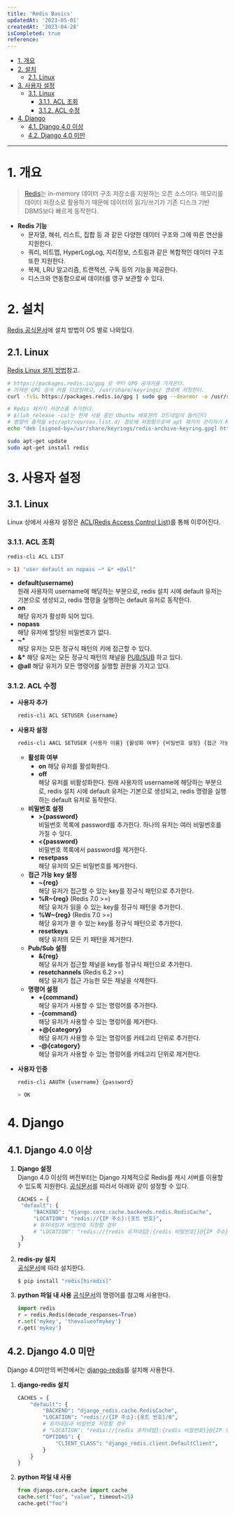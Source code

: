 ```yaml
---
title: 'Redis Basics'
updatedAt: '2023-05-01'
createdAt: '2023-04-28'
isCompleted: true
reference:
---
```


- [1. 개요](#1-개요)
- [2. 설치](#2-설치)
  - [2.1. Linux](#21-linux)
- [3. 사용자 설정](#3-사용자-설정)
  - [3.1. Linux](#31-linux)
    - [3.1.1. ACL 조회](#311-acl-조회)
    - [3.1.2. ACL 수정](#312-acl-수정)
- [4. Django](#4-django)
  - [4.1. Django 4.0 이상](#41-django-40-이상)
  - [4.2. Django 4.0 미만](#42-django-40-미만)

---

# 1. 개요

> [Redis](https://redis.io/docs/about/)는 in-memory 데이터 구조 저장소를 지원하는 오픈 소스이다. 메모리를 데이터 저장소로 활용하기 때문에 데이터의 읽기/쓰기가 기존 디스크 기반 DBMS보다 빠르게 동작한다.

- **Redis 기능**
  - 문자열, 해쉬, 리스트, 집합 등 과 같은 다양한 데이터 구조와 그에 따른 연산을 지원한다.
  - 쿼리, 비트맵, HyperLogLog, 지리정보, 스트림과 같은 복합적인 데이터 구조 또한 지원한다.
  - 복제, LRU 알고리즘, 트랜잭션, 구독 등의 기능을 제공한다.
  - 디스크와 연동함으로써 데이터를 영구 보관할 수 있다.

# 2. 설치

[Redis 공식문서](https://redis.io/docs/getting-started/installation/)에 설치 방법이 OS 별로 나와있다.

## 2.1. Linux

[Redis Linux 설치 방법](https://redis.io/docs/getting-started/installation/install-redis-on-linux/)참고.

```bash
# https://packages.redis.io/gpg 로 부터 GPG 공개키를 가져온다.
# 가져온 GPG 공개 키를 디코딩하고, /usr/share/keyrings/ 경로에 저장한다.
curl -fsSL https://packages.redis.io/gpg | sudo gpg --dearmor -o /usr/share/keyrings/redis-archive-keyring.gpg

# Redis 패키지 저장소를 추가한다.
# $(lsb_release -cs)는 현재 사용 중인 Ubuntu 배포판의 코드네임이 들어간다
# 명령어 출력을 etc/apt/sources.list.d/ 경로에 저장함으로써 apt 패키지 관리자가 Redis 패키지 저장소를 사용할 수 있도록 한다.
echo "deb [signed-by=/usr/share/keyrings/redis-archive-keyring.gpg] https://packages.redis.io/deb $(lsb_release -cs) main" | sudo tee /etc/apt/sources.list.d/redis.list

sudo apt-get update
sudo apt-get install redis
```

# 3. 사용자 설정

## 3.1. Linux

Linux 상에서 사용자 설정은 [ACL(Redis Access Control List)](https://redis.io/docs/management/security/acl/)를 통해 이루어진다.

### 3.1.1. ACL 조회

```bash
redis-cli ACL LIST

> 1) "user default on nopass ~* &* +@all"
```

- **default(username)**  
  원래 사용자의 username에 해당하는 부분으로, redis 설치 시에 default 유저는 기본으로 생성되고, redis 명령을 실행하는 default 유저로 동작한다.
- **on**  
  해당 유저가 활성화 되어 있다.
- **nopass**  
  해당 유저에 할당된 비밀번호가 없다.
- **~\***  
  해당 유저는 모든 정규식 패턴의 키에 접근할 수 있다.
- **&\***
  해당 유저는 모든 정규식 패턴의 채널을 [PUB/SUB](https://redis.io/docs/manual/pubsub/) 하고 있다.
- **@all**
  해당 유저가 모든 명령어를 실행할 권한을 가지고 있다.

### 3.1.2. ACL 수정

- **사용자 추가**

  ```bash
  redis-cli ACL SETUSER {username}
  ```

- **사용자 설정**

  ```bash
  redis-cli AACL SETUSER {사용자 이름} {활성화 여부} {비밀번호 설정} {접근 가능 key 설정} {채널 설정} {명령어 설정}
  ```

  - **활성화 여부**
    - **on**
      해당 유저를 활성화한다.
    - **off**  
      해당 유저를 비활성화한다.
      원래 사용자의 username에 해당하는 부분으로, redis 설치 시에 default 유저는 기본으로 생성되고, redis 명령을 실행하는 default 유저로 동작한다.
  - **비밀번호 설정**
    - **>{password}**  
      비밀번호 목록에 password를 추가한다. 하나의 유저는 여러 비밀번호를 가질 수 잇다.
    - **<{password}**  
      비밀번호 목록에서 password를 제거한다.
    - **resetpass**  
      해당 유저의 모든 비밀번호를 제거한다.
  - **접근 가능 key 설정**
    - **~{reg}**  
      해당 유저가 접근할 수 있는 key를 정규식 패턴으로 추가한다.
    - **%R~{reg}** (Redis 7.0 >=)  
      해당 유저가 읽을 수 있는 key를 정규식 패턴을 추가한다.
    - **%W~{reg}** (Redis 7.0 >=)  
      해당 유저가 쓸 수 있는 key를 정규식 패턴으로 추가한다.
    - **resetkeys**  
      해당 유저의 모든 키 패턴을 제거한다.
  - **Pub/Sub 설정**
    - **&{reg}**  
      해당 유저가 접근할 채널을 key를 정규식 패턴으로 추가한다.
    - **resetchannels** (Redis 6.2 >=)  
      해당 유저가 접근 가능한 모든 채널을 삭제한다.
  - **명령어 설정**
    - **+{command}**  
      해당 유저가 사용할 수 있는 명렁어를 추가한다.
    - **-{command}**  
      해당 유저가 사용할 수 있는 명렁어를 제거한다.
    - **+@{category}**  
      해당 유저가 사용할 수 있는 명렁어를 카테고리 단위로 추가한다.
    - **-@{category}**  
      해당 유저가 사용할 수 있는 명렁어를 카테고리 단위로 제거한다.

- **사용자 인증**

  ```bash
  redis-cli AAUTH {username} {password}

  > OK
  ```

# 4. Django

## 4.1. Django 4.0 이상

1. **Django 설정**  
    Django 4.0 이상의 버전부터는 Django 자체적으로 Redis를 캐시 서버를 이용할 수 있도록 지원한다. [공식문서](https://docs.djangoproject.com/en/4.2/topics/cache/#redis)를 따라서 아래와 같이 설정할 수 있다.

   ```python
   CACHES = {
    "default": {
        "BACKEND": "django.core.cache.backends.redis.RedisCache",
        "LOCATION": "redis://{IP 주소}:{포트 번호}",
        # 유저네임과 비밀번호 지정할 경우
        # "LOCATION": "redis://{redis 유저네임}:{redis 비밀번호}}@{IP 주소}:{포트 번호}",
    }
   }
   ```

2. **redis-py 설치**  
   [공식문서](https://pypi.org/project/redis/)에 따라 설치한다.

   ```bash
   $ pip install "redis[hiredis]"
   ```

3. **python 파일 내 사용**
   [공식문서](https://redis.readthedocs.io/en/stable/commands.html)의 명령어를 참고해 사용한다.
   ```python
   import redis
   r = redis.Redis(decode_responses=True)
   r.set('mykey', 'thevalueofmykey')
   r.get('mykey')
   ```

## 4.2. Django 4.0 미만

Django 4.0미만의 버전에서는 [django-redis](https://github.com/jazzband/django-redis)를 설치해 사용한다.

1. **django-redis 설치**
   ```python
   CACHES = {
       "default": {
           "BACKEND": "django_redis.cache.RedisCache",
           "LOCATION": "redis://{IP 주소}:{포트 번호}/0",
           # 유저네임과 비밀번호 지정할 경우
           # "LOCATION": "redis://{redis 유저네임}:{redis 비밀번호}}@{IP 주소}:{포트 번호}/0",
           "OPTIONS": {
               "CLIENT_CLASS": "django_redis.client.DefaultClient",
           }
       }
   }
   ```
2. **python 파일 내 사용**
   ```python
   from django.core.cache import cache
   cache.set("foo", "value", timeout=25)
   cache.get("foo")
   ```
